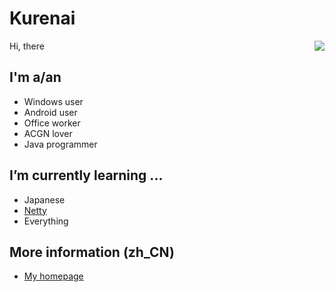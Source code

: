 # Kurenai
Hi, there
<img align="right" src="https://github-readme-stats.vercel.app/api?username=KurenaiRyu&show_icons=true&hide_border=true&icon_color=586069&title_color=a0a9af">
## I'm a/an
  - Windows user
  - Android user
  - Office worker
  - ACGN lover
  - Java programmer

## I’m currently learning ...
  - Japanese
  - [Netty](https://github.com/netty/netty)
  - Everything

## More information (zh_CN)
  - [My homepage](https://www.kurenai.club)

